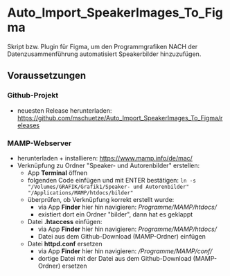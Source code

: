 # Auto_Import_SpeakerImages_To_Figma
Skript bzw. Plugin für Figma, um den Programmgrafiken NACH der Datenzusammenführung automatisiert Speakerbilder hinzuzufügen. 

## Voraussetzungen
### Github-Projekt
- neuesten Release herunterladen: https://github.com/mschuetze/Auto_Import_SpeakerImages_To_Figma/releases
### MAMP-Webserver
- herunterladen + installieren: https://www.mamp.info/de/mac/
- Verknüpfung zu Ordner "Speaker- und Autorenbilder" erstellen:
  - App **Terminal** öffnen
  - folgenden Code einfügen und mit ENTER bestätigen: `ln -s "/Volumes/GRAFIK/Grafik1/Speaker- und Autorenbilder" "/Applications/MAMP/htdocs/bilder"`
  - überprüfen, ob Verknüpfung korrekt erstellt wurde:
    - via App **Finder** hier hin navigieren: *Programme/MAMP/htdocs/*
    - existiert dort ein Ordner "bilder", dann hat es geklappt
  - Datei **.htaccess** einfügen:
    - via App **Finder** hier hin navigieren: *Programme/MAMP/htdocs/*
    - Datei aus dem Github-Download (MAMP-Ordner) einfügen 
  - Datei **httpd.conf** ersetzen
    - via App **Finder** hier hin navigieren: */Programme/MAMP/conf/*
    - dortige Datei mit der Datei aus dem Github-Download (MAMP-Ordner) ersetzen